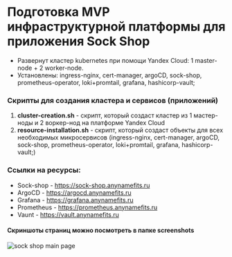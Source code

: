 # Подготовка MVP инфраструктурной платформы для приложения Sock Shop
- Развернут кластер kubernetes при помощи Yandex Cloud: 1 master-node + 2 worker-node. 
- Установлены: ingress-nginx, cert-manager, argoCD, sock-shop, prometheus-operator, loki+promtail, grafana, hashicorp-vault; 

### Скрипты для создания кластера и сервисов (приложений)
1. **cluster-creation.sh** - скрипт, который создаст кластер из 1 мастер-ноды и 2 воркер-нод на платформе Yandex Cloud
2. **resource-installation.sh** - скрипт, который создаст объекты для всех необходимых микросервисов (ingress-nginx, cert-manager, argoCD, sock-shop, prometheus-operator, loki+promtail, grafana, hashicorp-vault;)

### Ссылки на ресурсы:
- Sock-shop - https://sock-shop.anynamefits.ru 
- ArgoCD - https://argocd.anynamefits.ru
- Grafana - https://grafana.anynamefits.ru
- Prometheus - https://prometheus.anynamefits.ru
- Vaunt - https://vault.anynamefits.ru

#### Скриншоты страниц можно посмотреть в папке screenshots 
![sock shop main page](https://github.com/anmcqueen/kubernetes-final-work/assets/126611281/c61b91e5-2c72-4a10-b451-c6870eb5b4d3)
